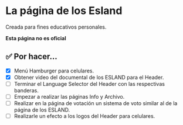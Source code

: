 # La página de los Esland

Creada para fines educativos personales.

**Esta página no es oficial**

## ✅ Por hacer...

- [x] Menú Hamburger para celulares.
- [x] Obtener video del documental de los ESLAND para el Header.
- [ ] Terminar el Language Selector del Header con las respectivas banderas.
- [ ] Empezar a realizar las páginas Info y Archivo. 
- [ ] Realizar en la página de votación un sistema de voto similar al de la página de los ESLAND.
- [ ] Realizarle un efecto a los logos del Header para celulares.
